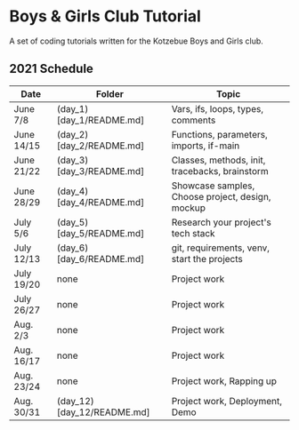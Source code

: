 # Boys & Girls Club Tutorial
A set of coding tutorials written for the Kotzebue Boys and Girls club.

## 2021 Schedule
| Date       | Folder                     | Topic                                           |
|------------|----------------------------|-------------------------------------------------|
| June 7/8   | (day_1)[day_1/README.md]   | Vars, ifs, loops, types, comments               |
| June 14/15 | (day_2)[day_2/README.md]   | Functions, parameters, imports, if-main         |
| June 21/22 | (day_3)[day_3/README.md]   | Classes, methods, init, tracebacks, brainstorm  |
| June 28/29 | (day_4)[day_4/README.md]   | Showcase samples, Choose project, design, mockup|
| July 5/6   | (day_5)[day_5/README.md]   | Research your project's tech stack              |
| July 12/13 | (day_6)[day_6/README.md]   | git, requirements, venv, start the projects     |
| July 19/20 | none                       | Project work                                    |
| July 26/27 | none                       | Project work                                    |
| Aug. 2/3   | none                       | Project work                                    |
| Aug. 16/17 | none                       | Project work                                    |
| Aug. 23/24 | none                       | Project work, Rapping up                        |
| Aug. 30/31 | (day_12)[day_12/README.md] | Project work, Deployment, Demo                  |